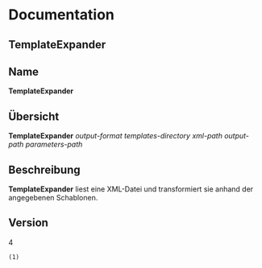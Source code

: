 # Documentation

## TemplateExpander

## Name

 **TemplateExpander** 

## Übersicht

 **TemplateExpander** _output-format_ _templates-directory_ _xml-path_ _output-path_ _parameters-path_ 

## Beschreibung

 **TemplateExpander** liest eine XML-Datei und transformiert sie anhand der angegebenen Schablonen.

## Version

4

	(1)